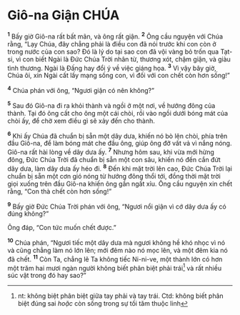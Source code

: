 # Giô-na Giận CHÚA
<sup><b>1</b></sup> Bấy giờ Giô-na rất bất mãn, và ông rất giận. <sup><b>2</b></sup> Ông cầu nguyện với Chúa rằng, “Lạy Chúa, đây chẳng phải là điều con đã nói trước khi con còn ở trong nước của con sao? Ðó là lý do tại sao con đã vội vàng bỏ trốn qua Tạt-si, vì con biết Ngài là Ðức Chúa Trời nhân từ, thương xót, chậm giận, và giàu tình thương. Ngài là Ðấng hay đổi ý về việc giáng họa. <sup><b>3</b></sup> Vì vậy bây giờ, Chúa ôi, xin Ngài cất lấy mạng sống con, vì đối với con chết còn hơn sống!”

<sup><b>4</b></sup> Chúa phán với ông, “Ngươi giận có nên không?”

<sup><b>5</b></sup> Sau đó Giô-na đi ra khỏi thành và ngồi ở một nơi, về hướng đông của thành. Tại đó ông cất cho ông một cái chòi, rồi vào ngồi dưới bóng mát của chòi ấy, để chờ xem điều gì sẽ xảy đến cho thành.

<sup><b>6</b></sup> Khi ấy Chúa đã chuẩn bị sẵn một dây dưa, khiến nó bò lên chòi, phía trên đầu Giô-na, để làm bóng mát che đầu ông, giúp ông đỡ vất vả vì nắng nóng. Giô-na rất hài lòng về dây dưa ấy. <sup><b>7</b></sup> Nhưng hôm sau, khi vừa mới hừng đông, Ðức Chúa Trời đã chuẩn bị sẵn một con sâu, khiến nó đến cắn đứt dây dưa, làm dây dưa ấy héo đi. <sup><b>8</b></sup> Ðến khi mặt trời lên cao, Ðức Chúa Trời lại chuẩn bị sẵn một cơn gió nóng từ hướng đông thổi tới, đồng thời mặt trời giọi xuống trên đầu Giô-na khiến ông gần ngất xỉu. Ông cầu nguyện xin chết rằng, “Con thà chết còn hơn sống!”

<sup><b>9</b></sup> Bấy giờ Ðức Chúa Trời phán với ông, “Ngươi nổi giận vì cớ dây dưa ấy có đúng không?”

Ông đáp, “Con tức muốn chết được.”

<sup><b>10</b></sup> Chúa phán, “Ngươi tiếc một dây dưa mà ngươi không hề khó nhọc vì nó và cũng chẳng làm nó lớn lên; mới đêm nào nó mọc lên, và một đêm kia nó đã chết. <sup><b>11</b></sup> Còn Ta, chẳng lẽ Ta không tiếc Ni-ni-ve, một thành lớn có hơn một trăm hai mươi ngàn người không biết phân biệt phải trái[^1-da0caa60-73bc-4b5f-9c89-05aa6264a571] và rất nhiều súc vật trong đó hay sao?”

[^1-da0caa60-73bc-4b5f-9c89-05aa6264a571]: nt: không biệt phân biệt giữa tay phải và tay trái. Ctd: không biết phân biệt đúng sai *hoặc* còn sống trong sự tối tăm thuộc linh